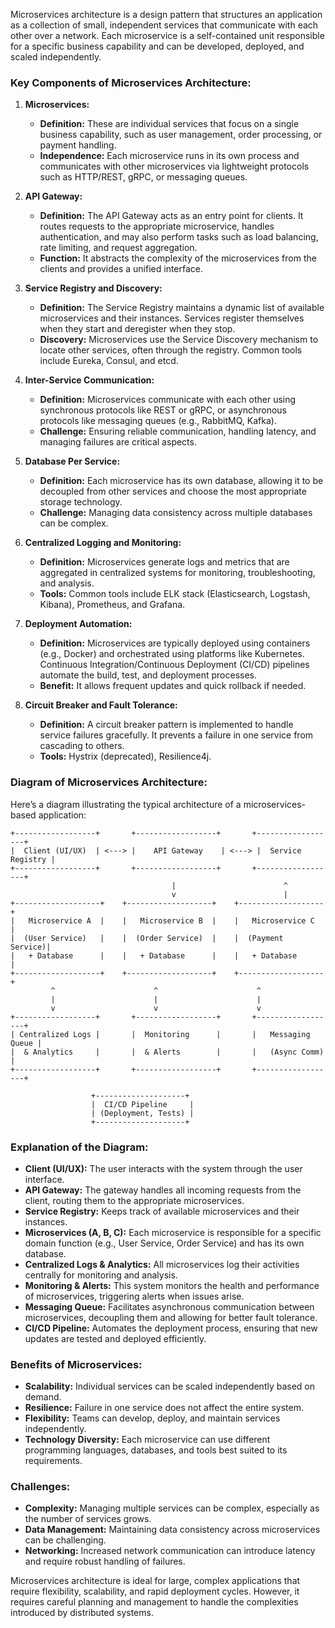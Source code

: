 Microservices architecture is a design pattern that structures an application as a collection of small, independent services that communicate with each other over a network. Each microservice is a self-contained unit responsible for a specific business capability and can be developed, deployed, and scaled independently.

### Key Components of Microservices Architecture:

1. **Microservices:**
   - **Definition:** These are individual services that focus on a single business capability, such as user management, order processing, or payment handling.
   - **Independence:** Each microservice runs in its own process and communicates with other microservices via lightweight protocols such as HTTP/REST, gRPC, or messaging queues.

2. **API Gateway:**
   - **Definition:** The API Gateway acts as an entry point for clients. It routes requests to the appropriate microservice, handles authentication, and may also perform tasks such as load balancing, rate limiting, and request aggregation.
   - **Function:** It abstracts the complexity of the microservices from the clients and provides a unified interface.

3. **Service Registry and Discovery:**
   - **Definition:** The Service Registry maintains a dynamic list of available microservices and their instances. Services register themselves when they start and deregister when they stop.
   - **Discovery:** Microservices use the Service Discovery mechanism to locate other services, often through the registry. Common tools include Eureka, Consul, and etcd.

4. **Inter-Service Communication:**
   - **Definition:** Microservices communicate with each other using synchronous protocols like REST or gRPC, or asynchronous protocols like messaging queues (e.g., RabbitMQ, Kafka).
   - **Challenge:** Ensuring reliable communication, handling latency, and managing failures are critical aspects.

5. **Database Per Service:**
   - **Definition:** Each microservice has its own database, allowing it to be decoupled from other services and choose the most appropriate storage technology.
   - **Challenge:** Managing data consistency across multiple databases can be complex.

6. **Centralized Logging and Monitoring:**
   - **Definition:** Microservices generate logs and metrics that are aggregated in centralized systems for monitoring, troubleshooting, and analysis.
   - **Tools:** Common tools include ELK stack (Elasticsearch, Logstash, Kibana), Prometheus, and Grafana.

7. **Deployment Automation:**
   - **Definition:** Microservices are typically deployed using containers (e.g., Docker) and orchestrated using platforms like Kubernetes. Continuous Integration/Continuous Deployment (CI/CD) pipelines automate the build, test, and deployment processes.
   - **Benefit:** It allows frequent updates and quick rollback if needed.

8. **Circuit Breaker and Fault Tolerance:**
   - **Definition:** A circuit breaker pattern is implemented to handle service failures gracefully. It prevents a failure in one service from cascading to others.
   - **Tools:** Hystrix (deprecated), Resilience4j.

### Diagram of Microservices Architecture:

Here’s a diagram illustrating the typical architecture of a microservices-based application:

```plaintext
+------------------+       +------------------+       +------------------+
|  Client (UI/UX)  | <---> |    API Gateway    | <---> |  Service Registry |
+------------------+       +------------------+       +------------------+
                                    |                        ^
                                    v                        |
+-------------------+    +-------------------+    +-------------------+
|   Microservice A  |    |   Microservice B  |    |   Microservice C  |
|  (User Service)   |    |  (Order Service)  |    |  (Payment Service)|
|   + Database      |    |   + Database      |    |   + Database      |
+-------------------+    +-------------------+    +-------------------+
         ^                      ^                      ^
         |                      |                      |
         v                      v                      v
+------------------+       +------------------+       +------------------+
| Centralized Logs |       |  Monitoring      |       |   Messaging Queue |
|  & Analytics     |       |  & Alerts        |       |   (Async Comm)    |
+------------------+       +------------------+       +------------------+

                  +--------------------+
                  |  CI/CD Pipeline     |
                  | (Deployment, Tests) |
                  +--------------------+
```

### Explanation of the Diagram:
- **Client (UI/UX):** The user interacts with the system through the user interface.
- **API Gateway:** The gateway handles all incoming requests from the client, routing them to the appropriate microservices.
- **Service Registry:** Keeps track of available microservices and their instances.
- **Microservices (A, B, C):** Each microservice is responsible for a specific domain function (e.g., User Service, Order Service) and has its own database.
- **Centralized Logs & Analytics:** All microservices log their activities centrally for monitoring and analysis.
- **Monitoring & Alerts:** This system monitors the health and performance of microservices, triggering alerts when issues arise.
- **Messaging Queue:** Facilitates asynchronous communication between microservices, decoupling them and allowing for better fault tolerance.
- **CI/CD Pipeline:** Automates the deployment process, ensuring that new updates are tested and deployed efficiently.

### Benefits of Microservices:
- **Scalability:** Individual services can be scaled independently based on demand.
- **Resilience:** Failure in one service does not affect the entire system.
- **Flexibility:** Teams can develop, deploy, and maintain services independently.
- **Technology Diversity:** Each microservice can use different programming languages, databases, and tools best suited to its requirements.

### Challenges:
- **Complexity:** Managing multiple services can be complex, especially as the number of services grows.
- **Data Management:** Maintaining data consistency across microservices can be challenging.
- **Networking:** Increased network communication can introduce latency and require robust handling of failures.

Microservices architecture is ideal for large, complex applications that require flexibility, scalability, and rapid deployment cycles. However, it requires careful planning and management to handle the complexities introduced by distributed systems.
